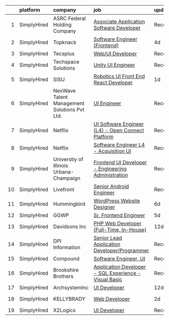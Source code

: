 

|    | platform    | company                                      | job                                                                                                                                                           | update_time   | location        |
|---:|:------------|:---------------------------------------------|:--------------------------------------------------------------------------------------------------------------------------------------------------------------|:--------------|:----------------|
|  1 | SimplyHired | ASRC Federal Holding Company                 | [Associate Application Software Developer](https://www.simplyhired.com/job/EIi7zMtbqlWOFXKrhr8EWJZgq09RYm0DBLHxe0lgKDLdflhta7V0JA?q=ui+engineer)              | Recently      | Moorestown, NJ  |
|  2 | SimplyHired | Topknack                                     | [Software Engineer (Frontend)](https://www.simplyhired.com/job/cCecoRVDoE2XLOUlY9a2QrjpOwZcNs6b3DKDzhpC1utXDbZ7r1rfuA?q=ui+engineer)                          | 4d            | Remote          |
|  3 | SimplyHired | Tecsplus                                     | [Web/UI Developer](https://www.simplyhired.com/job/1zaNeRSeAdjC90NaHBXT2i1UwX2aQvWEbUNVkiJF0vev02Ll0y10tA?q=ui+engineer)                                      | Recently      | Austin, TX      |
|  4 | SimplyHired | Techspace Solutions                          | [Unity UI Engineer](https://www.simplyhired.com/job/U9OU-PD8Ph8SKKdd07IJKbnkHYA7cBJWNq2YVV3PcADsZn3UkPzgVQ?q=ui+engineer)                                     | Recently      | Remote          |
|  5 | SimplyHired | SISU                                         | [Robotics UI Front End React Developer](https://www.simplyhired.com/job/KLDyF5U2aAdp-iY4cUXUDmNl4zo0nbrGE8-Lmqho-VwTN4BMgy-rQA?q=ui+engineer)                 | 1d            | Round Rock, TX  |
|  6 | SimplyHired | NexWave Talent Management Solutions Pvt Ltd. | [UI Engineer](https://www.simplyhired.com/job/WaPSAYDgSZn4e7-p6DRics69Bv1LYPVSluTh0B9De-ataNUl037Dhg?q=ui+engineer)                                           | Recently      | Austin, TX      |
|  7 | SimplyHired | Netflix                                      | [UI Software Engineer (L4) - Open Connect Platform](https://www.simplyhired.com/job/NVDH9_xlvkPwnYVWCHX33dZoGkK5u8V2tmdHi3UNepKNG9pVTcPkAQ?q=ui+engineer)     | Recently      | Remote          |
|  8 | SimplyHired | Netflix                                      | [Software Engineer L4 - Acquisition UI](https://www.simplyhired.com/job/MewjA4tIM3AQZ5UEsNQMeDsA1D9LOnO54B8m8m2-ZUhXvcUr0JYaBA?q=ui+engineer)                 | Recently      | Remote          |
|  9 | SimplyHired | Universtiy of Illinois Urbana-Champaign      | [Frontend UI Developer - Engineering Administration](https://www.simplyhired.com/job/6deKZdq_GnNJP2cZrP9xYF4WpaPzptwL3n1j-qRquuVfDpqAEFgkag?q=ui+engineer)    | Recently      | Urbana, IL      |
| 10 | SimplyHired | Livefront                                    | [Senior Android Engineer](https://www.simplyhired.com/job/MtukBEQK6S42RfI79jQmqJI_cq5QBmf03KyvApBOOVDUJnDRw5M8Kw?q=ui+engineer)                               | Recently      | Minneapolis, MN |
| 11 | SimplyHired | Hummingbird                                  | [WordPress Website Designer](https://www.simplyhired.com/job/Cs8G4gc8wQqIO3b7wNEZe77MprZzhV3NnC-xW5FIe3VvxBtBRpQv8w?q=ui+engineer)                            | 6d            | Dallas, TX      |
| 12 | SimplyHired | GGWP                                         | [Sr. Frontend Engineer](https://www.simplyhired.com/job/ON_xufJgNDw0n3__9mS3UGnb7qhIYriTnRSMN1OMnguNnZWHBJrgfA?q=ui+engineer)                                 | 5d            | Remote          |
| 13 | SimplyHired | Davidsons Inc                                | [PHP Web Developer (Full-Time, In-House)](https://www.simplyhired.com/job/o_aNyza3dwG16jynFWX0oCldFeVg9a1n8Z9f1r4gZUuno5kSXNcslA?q=ui+engineer)               | 12d           | Greensboro, NC  |
| 14 | SimplyHired | DPI Information                              | [Senior Lead Application Developer/Programmer](https://www.simplyhired.com/job/SIE-KBQRaXXVaCC8Va-8SoW9MTIbgMG1IK9m_0GmPzsZwQneOmkRPw?q=ui+engineer)          | Recently      | Tampa, FL       |
| 15 | SimplyHired | Compound                                     | [Software Engineer, UI](https://www.simplyhired.com/job/Z3yWI3wgzm-IQ2lYeqgPRjCdhqDpc5BwLMSW-RoSi0oKdfYKlAY9zQ?q=ui+engineer)                                 | Recently      | Remote          |
| 16 | SimplyHired | Brookshire Brothers                          | [Application Developer - SQL Experience - Visual Basic](https://www.simplyhired.com/job/hu1bmEdVFafMFtLScVyLDwfS3Z3cztx1Hf20n_sIO0xz_bAqFyfjSg?q=ui+engineer) | Recently      | Lufkin, TX      |
| 17 | SimplyHired | ArchsystemInc                                | [UI Developer](https://www.simplyhired.com/job/nRCD9I9kTurn1l9NsAl0bhBS-j-bZTB3wQ4zJwzWwi9RhrN3vmPYjg?q=ui+engineer)                                          | 12d           | Remote          |
| 18 | SimplyHired | KELLYBRADY                                   | [Web Developer](https://www.simplyhired.com/job/rxXGRhrjz1b1jkduIdoaftMnlikPf1iW0O5lc06eck36IDWfczjmpg?q=ui+engineer)                                         | 2d            | Spokane, WA     |
| 19 | SimplyHired | X2Logics                                     | [UI Developer](https://www.simplyhired.com/job/ak1hIs3JLzQLm7-crXnWvIInJD6L3fqPCsYHRYKlZwSAsaWLhtFx9w?q=ui+engineer)                                          | Recently      | Remote          |